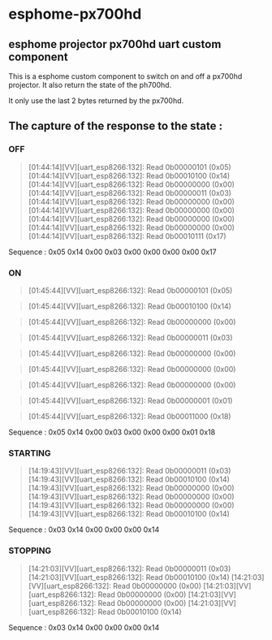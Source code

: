 # esphome-px700hd
## esphome projector px700hd uart custom component

This is a esphome custom component to switch on and off a px700hd projector.
It also return the state of the ph700hd.

It only use the last 2 bytes returned by the px700hd.


## The capture of the response to the state :

###  OFF

> [01:44:14][VV][uart_esp8266:132]:     Read 0b00000101 (0x05)
> [01:44:14][VV][uart_esp8266:132]:     Read 0b00010100 (0x14)
> [01:44:14][VV][uart_esp8266:132]:     Read 0b00000000 (0x00)
> [01:44:14][VV][uart_esp8266:132]:     Read 0b00000011 (0x03)
> [01:44:14][VV][uart_esp8266:132]:     Read 0b00000000 (0x00)
> [01:44:14][VV][uart_esp8266:132]:     Read 0b00000000 (0x00)
> [01:44:14][VV][uart_esp8266:132]:     Read 0b00000000 (0x00)
> [01:44:14][VV][uart_esp8266:132]:     Read 0b00000000 (0x00)
> [01:44:14][VV][uart_esp8266:132]:     Read 0b00010111 (0x17)

Sequence : 0x05 0x14 0x00 0x03 0x00 0x00 0x00 0x00 0x17


###  ON

> [01:45:44][VV][uart_esp8266:132]:     Read 0b00000101 (0x05)

> [01:45:44][VV][uart_esp8266:132]:     Read 0b00010100 (0x14)

> [01:45:44][VV][uart_esp8266:132]:     Read 0b00000000 (0x00)

> [01:45:44][VV][uart_esp8266:132]:     Read 0b00000011 (0x03)

> [01:45:44][VV][uart_esp8266:132]:     Read 0b00000000 (0x00)

> [01:45:44][VV][uart_esp8266:132]:     Read 0b00000000 (0x00)

> [01:45:44][VV][uart_esp8266:132]:     Read 0b00000000 (0x00)

> [01:45:44][VV][uart_esp8266:132]:     Read 0b00000001 (0x01)

> [01:45:44][VV][uart_esp8266:132]:     Read 0b00011000 (0x18)

Sequence : 0x05 0x14 0x00 0x03 0x00 0x00 0x00 0x01 0x18

###  STARTING

> [14:19:43][VV][uart_esp8266:132]:     Read 0b00000011 (0x03)
> [14:19:43][VV][uart_esp8266:132]:     Read 0b00010100 (0x14)
> [14:19:43][VV][uart_esp8266:132]:     Read 0b00000000 (0x00)
> [14:19:43][VV][uart_esp8266:132]:     Read 0b00000000 (0x00)
> [14:19:43][VV][uart_esp8266:132]:     Read 0b00000000 (0x00)
> [14:19:43][VV][uart_esp8266:132]:     Read 0b00010100 (0x14)

Sequence : 0x03 0x14 0x00 0x00 0x00 0x14

### STOPPING


> [14:21:03][VV][uart_esp8266:132]:     Read 0b00000011 (0x03)
> [14:21:03][VV][uart_esp8266:132]:     Read 0b00010100 (0x14)
> [14:21:03][VV][uart_esp8266:132]:     Read 0b00000000 (0x00)
> [14:21:03][VV][uart_esp8266:132]:     Read 0b00000000 (0x00)
> [14:21:03][VV][uart_esp8266:132]:     Read 0b00000000 (0x00)
> [14:21:03][VV][uart_esp8266:132]:     Read 0b00010100 (0x14)

Sequence : 0x03 0x14 0x00 0x00 0x00 0x14
